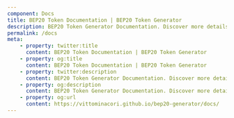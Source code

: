 ```yaml
---
component: Docs
title: BEP20 Token Documentation | BEP20 Token Generator
description: BEP20 Token Generator Documentation. Discover more details about different BEP20 Token Types, ABI, source code and analysis report.
permalink: /docs
meta:
    - property: twitter:title
      content: BEP20 Token Documentation | BEP20 Token Generator
    - property: og:title
      content: BEP20 Token Documentation | BEP20 Token Generator
    - property: twitter:description
      content: BEP20 Token Generator Documentation. Discover more details about different BEP20 Token Types, ABI, source code and analysis report.
    - property: og:description
      content: BEP20 Token Generator Documentation. Discover more details about different BEP20 Token Types, ABI, source code and analysis report.
    - property: og:url
      content: https://vittominacori.github.io/bep20-generator/docs/
---
```

